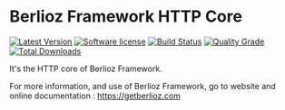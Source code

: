 # Berlioz Framework HTTP Core

[![Latest Version](https://img.shields.io/packagist/v/berlioz/http-core.svg?style=flat-square)](https://github.com/BerliozFramework/HttpCore/releases)
[![Software license](https://img.shields.io/github/license/BerliozFramework/HttpCore.svg?style=flat-square)](https://github.com/BerliozFramework/HttpCore/blob/2.x/LICENSE)
[![Build Status](https://img.shields.io/travis/com/BerliozFramework/HttpCore/2.x.svg?style=flat-square)](https://travis-ci.com/BerliozFramework/HttpCore)
[![Quality Grade](https://img.shields.io/codacy/grade/8133a5f0d3bd4bc7b6ee19828bd387ea/2.x.svg?style=flat-square)](https://www.codacy.com/manual/BerliozFramework/HttpCore)
[![Total Downloads](https://img.shields.io/packagist/dt/berlioz/http-core.svg?style=flat-square)](https://packagist.org/packages/berlioz/http-core)

It's the HTTP core of Berlioz Framework.

For more information, and use of Berlioz Framework, go to website and online documentation :
https://getberlioz.com